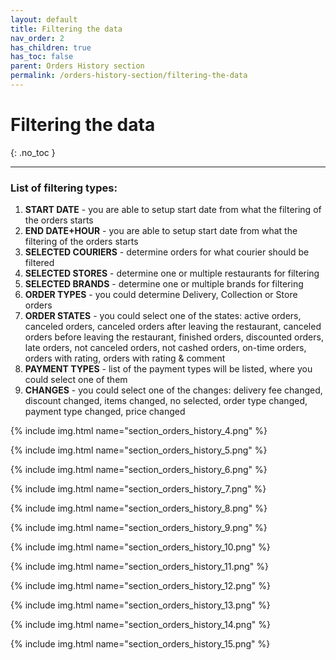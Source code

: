 ```yaml
---
layout: default
title: Filtering the data
nav_order: 2
has_children: true
has_toc: false
parent: Orders History section
permalink: /orders-history-section/filtering-the-data
---
```


# Filtering the data
{: .no_toc }

---

### List of filtering types:
1. **START DATE** - you are able to setup start date from what the filtering of the orders starts
1. **END DATE+HOUR** - you are able to setup start date from what the filtering of the orders starts
1. **SELECTED COURIERS** - determine orders for what courier should be filtered
1. **SELECTED STORES** - determine one or multiple restaurants for filtering
1. **SELECTED BRANDS** - determine one or multiple brands for filtering
1. **ORDER TYPES** - you could determine Delivery, Collection or Store orders
1. **ORDER STATES** - you could select one of the states: active orders, canceled orders, canceled orders after leaving the restaurant, canceled orders before leaving the restaurant, finished orders, discounted orders, late orders, not canceled orders, not cashed orders, on-time orders, orders with rating, orders with rating & comment
1. **PAYMENT TYPES** - list of the payment types will be listed, where you could select one of them
1. **CHANGES** - you could select one of the changes: delivery fee changed, discount changed, items changed, no selected, order type changed, payment type changed, price changed

{% include img.html name="section_orders_history_4.png" %}

{% include img.html name="section_orders_history_5.png" %}

{% include img.html name="section_orders_history_6.png" %}

{% include img.html name="section_orders_history_7.png" %}

{% include img.html name="section_orders_history_8.png" %}

{% include img.html name="section_orders_history_9.png" %}

{% include img.html name="section_orders_history_10.png" %}

{% include img.html name="section_orders_history_11.png" %}

{% include img.html name="section_orders_history_12.png" %}

{% include img.html name="section_orders_history_13.png" %}

{% include img.html name="section_orders_history_14.png" %}

{% include img.html name="section_orders_history_15.png" %}